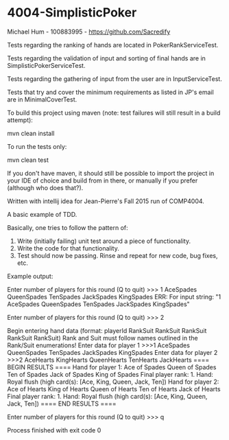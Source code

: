 # 4004-SimplisticPoker

Michael Hum - 100883995 - https://github.com/Sacredify

Tests regarding the ranking of hands are located in PokerRankServiceTest.

Tests regarding the validation of input and sorting of final hands are in SimplisticPokerServiceTest.

Tests regarding the gathering of input from the user are in InputServiceTest.

Tests that try and cover the minimum requirements as listed in JP's email are in MinimalCoverTest.

To build this project using maven (note: test failures will still result in a build attempt):

mvn clean install

To run the tests only:

mvn clean test

If you don't have maven, it should still be possible to import the project in your IDE of choice and build from in there, or
manually if you prefer (although who does that?).

Written with intellij idea for Jean-Pierre's Fall 2015 run of COMP4004.


A basic example of TDD.

Basically, one tries to follow the pattern of:

1. Write (initially failing) unit test around a piece of functionality.
2. Write the code for that functionality.
3. Test should now be passing. Rinse and repeat for new code, bug fixes, etc.

Example output:

   Enter number of players for this round (Q to quit) >>> 1 AceSpades QueenSpades TenSpades JackSpades KingSpades
   ERR: For input string: "1 AceSpades QueenSpades TenSpades JackSpades KingSpades"

   Enter number of players for this round (Q to quit) >>> 2

   Begin entering hand data (format: playerId RankSuit RankSuit RankSuit RankSuit RankSuit)
   Rank and Suit must follow names outlined in the Rank/Suit enumerations!
   Enter data for player 1 >>>1 AceSpades QueenSpades TenSpades JackSpades KingSpades
   Enter data for player 2 >>>2 AceHearts KingHearts QueenHearts TenHearts JackHearts
   ==== BEGIN RESULTS ====
   Hand for player 1:
   	Ace of Spades
   	Queen of Spades
   	Ten of Spades
   	Jack of Spades
   	King of Spades
   Final player rank: 1. Hand: Royal flush (high card(s): [Ace, King, Queen, Jack, Ten])
   Hand for player 2:
   	Ace of Hearts
   	King of Hearts
   	Queen of Hearts
   	Ten of Hearts
   	Jack of Hearts
   Final player rank: 1. Hand: Royal flush (high card(s): [Ace, King, Queen, Jack, Ten])
   ==== END RESULTS ====
   
   Enter number of players for this round (Q to quit) >>> q

   Process finished with exit code 0